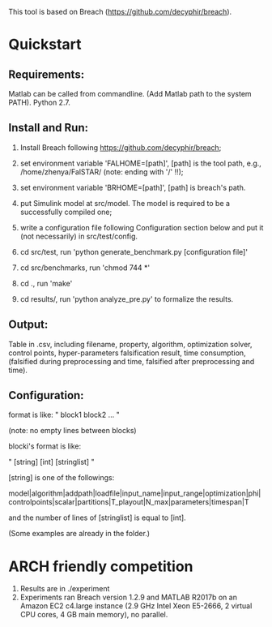 This tool is based on Breach (https://github.com/decyphir/breach).

# Quickstart
## Requirements:
Matlab can be called from commandline. (Add Matlab path to the system PATH).
Python 2.7.



## Install and Run:
1. Install Breach following https://github.com/decyphir/breach;

2. set environment variable 'FALHOME=[path]', [path] is the tool path, e.g., /home/zhenya/FalSTAR/ (note: ending with '/' !!);

3. set environment variable 'BRHOME=[path]', [path] is breach's path.

4. put Simulink model at src/model. The model is required to be a successfully compiled one;

5. write a configuration file following Configuration section below and put it (not necessarily) in src/test/config.

6. cd src/test, run 'python generate_benchmark.py [configuration file]'

7. cd src/benchmarks, run 'chmod 744 *'

8. cd ., run 'make'

9. cd results/, run 'python analyze_pre.py' to formalize the results.

## Output:
Table in .csv, including 
filename, property, algorithm, optimization solver, control points, hyper-parameters
falsification result, time consumption, (falsified during preprocessing and time, falsified after preprocessing and time).




## Configuration:
format is like:
"
 block1
 block2
 ...
"

(note: no empty lines between blocks)

blocki's format is like:

"
 [string] [int]
 [stringlist]
"

[string] is one of the followings: 

model|algorithm|addpath|loadfile|input_name|input_range|optimization|phi|controlpoints|scalar|partitions|T_playout|N_max|parameters|timespan|T

and the number of lines of [stringlist] is equal to [int].

(Some examples are already in the folder.)


# ARCH friendly competition
1. Results are in ./experiment
2.  Experiments ran Breach version 1.2.9 and MATLAB R2017b on an Amazon EC2 c4.large instance (2.9 GHz Intel Xeon E5-2666, 2 virtual CPU cores, 4 GB main memory), no parallel.
